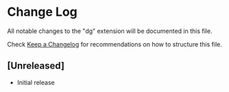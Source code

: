 # Change Log

All notable changes to the "dg" extension will be documented in this file.

Check [Keep a Changelog](http://keepachangelog.com/) for recommendations on how to structure this file.

## [Unreleased]

- Initial release
